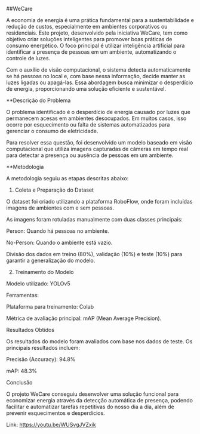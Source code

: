 ##WeCare


A economia de energia é uma prática fundamental para a sustentabilidade e redução de custos, especialmente em ambientes corporativos ou residenciais. Este projeto, desenvolvido pela iniciativa WeCare, tem como objetivo criar soluções inteligentes para promover boas práticas de consumo energético. 
O foco principal é utilizar inteligência artificial para identificar a presença de pessoas em um ambiente, automatizando o controle de luzes.

Com o auxílio de visão computacional, o sistema detecta automaticamente se há pessoas no local e, com base nessa informação, decide manter as luzes ligadas 
ou apagá-las. Essa abordagem busca minimizar o desperdício de energia, proporcionando uma solução eficiente e sustentável.


**Descrição do Problema


O problema identificado é o desperdício de energia causado por luzes que permanecem acesas em ambientes desocupados. Em muitos casos, isso ocorre por esquecimento ou falta de sistemas automatizados para gerenciar o consumo de eletricidade.

Para resolver essa questão, foi desenvolvido um modelo baseado em visão computacional que utiliza imagens capturadas de câmeras em tempo real para detectar a presença ou ausência de pessoas em um ambiente.



**Metodologia

A metodologia seguiu as etapas descritas abaixo:

1. Coleta e Preparação do Dataset

O dataset foi criado utilizando a plataforma RoboFlow, onde foram incluídas imagens de ambientes com e sem pessoas.

As imagens foram rotuladas manualmente com duas classes principais:

Person: Quando há pessoas no ambiente.

No-Person: Quando o ambiente está vazio.

Divisão dos dados em treino (80%), validação (10%) e teste (10%) para garantir a generalização do modelo.

2. Treinamento do Modelo

Modelo utilizado: YOLOv5

Ferramentas:

Plataforma para treinamento: Colab

Métrica de avaliação principal: mAP (Mean Average Precision).

Resultados Obtidos

Os resultados do modelo foram avaliados com base nos dados de teste. Os principais resultados incluem:

Precisão (Accuracy): 94.8%

mAP: 48.3%




Conclusão

O projeto WeCare conseguiu desenvolver uma solução funcional para economizar energia através da detecção automática de presença, podendo facilitar e automatizar tarefas repetitivas do nosso dia a dia, além de prevenir esquecimentos e desperdícios.

Link: https://youtu.be/WUSvgJVZxik
